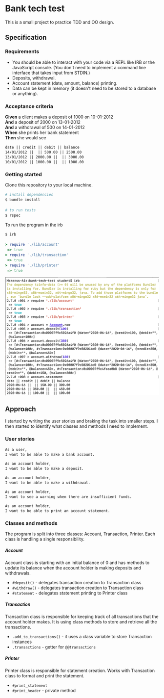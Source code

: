 # Bank tech test

This is a small project to practice TDD and OO design.

## Specification

### Requirements

* You should be able to interact with your code via a REPL like IRB or the JavaScript console.  (You don't need to implement a command line interface that takes input from STDIN.)
* Deposits, withdrawal.
* Account statement (date, amount, balance) printing.
* Data can be kept in memory (it doesn't need to be stored to a database or anything).

### Acceptance criteria

**Given** a client makes a deposit of 1000 on 10-01-2012  
**And** a deposit of 2000 on 13-01-2012  
**And** a withdrawal of 500 on 14-01-2012  
**When** she prints her bank statement  
**Then** she would see

```
date || credit || debit || balance
14/01/2012 ||  || 500.00 || 2500.00
13/01/2012 || 2000.00 ||  || 3000.00
10/01/2012 || 1000.00 ||  || 1000.00
```

### Getting started

Clone this repository to your local machine.

```rb
# install dependencies
$ bundle install

# to run tests
$ rspec
```

To run the program in the irb

```rb
$ irb

> require './lib/account'
 => true
> require './lib/transaction'
 => true
> require './lib/printer'
 => true
```
![irb output Screenshot](Screenshot.png)


## Approach

I started by writing the user stories and braking the task into smaller steps. I then started to identify what classes and methods I need to implement.

### User stories

```
As a user,
I want to be able to make a bank account.
```

```
As an account holder,
I want to be able to make a deposit.
```

```
As an account holder,
I want to be able to make a withdrawal.
```

```
As an account holder,
I want to see a warning when there are insufficient funds.
```

```
As an account holder,
I want to be able to print an account statement.
```

### Classes and methods

The program is split into three classes: Account, Transaction, Printer. Each class is handling a single responsibility.

##### Account

Account class is starting with an initial balance of 0 and has methods to update its balance when the account holder is making deposits and withdrawals.

* `#deposit()` - delegates transaction creation to Transaction class
* `#withdraw()` - delegates transaction creation to Transaction class
* `#statement` - delegates statement printing to Printer class

##### Transaction

Transaction class is responsible for keeping track of all transactions that the account holder makes. It is using class methods to store and retrieve all the transactions.

* `.add_to_transactions()` - it uses a class variable to store Transaction instances
* `.transactions` - getter for `@@transactions`

##### Printer

Printer class is responsible for statement creation. Works with Transaction class to format and print the statement.

* `#print_statement`
* `#print_header` - private method
